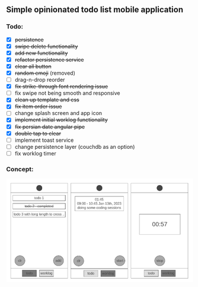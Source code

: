 ## Simple opinionated todo list mobile application
### Todo:
- [x] ~~persistence~~
- [x] ~~swipe delete functionality~~
- [x] ~~add new functionality~~
- [x] ~~refactor persistence service~~
- [x] ~~clear all button~~
- [x] ~~random emoji~~ (removed)
- [ ] drag-n-drop reorder
- [x] ~~fix strike-through font rendering issue~~
- [ ] fix swipe not being smooth and responsive
- [x] ~~clean up template and css~~
- [x] ~~fix item order issue~~
- [ ] change splash screen and app icon
- [x] ~~implement initial worklog functionality~~
- [x] ~~fix persian date angular pipe~~
- [x] ~~double tap to clear~~
- [ ] implement toast service
- [ ] change persistence layer (couchdb as an option)
- [ ] fix worklog timer

### Concept:
[![concept](./res/concept.png)](https://wireframe.cc/pro/pp/b6d863b93619372)